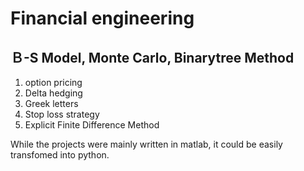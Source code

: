 Financial engineering
===
Ｂ-S Model, Monte Carlo, Binarytree Method
---
1. option pricing
2. Delta hedging
3. Greek letters
4. Stop loss strategy
5. Explicit Finite Difference Method

While the projects were mainly written in matlab, it could be easily transfomed into python.
